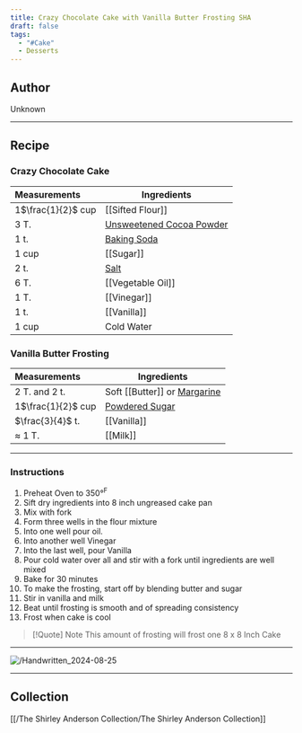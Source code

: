 ```yaml
---
title: Crazy Chocolate Cake with Vanilla Butter Frosting SHA
draft: false
tags:
  - "#Cake"
  - Desserts
---
```

## Author
Unknown
___
## Recipe
### Crazy Chocolate Cake

| Measurements       | Ingredients                                              |
| :----------------- | -------------------------------------------------------- |
| 1$\frac{1}{2}$ cup | [[Sifted Flour]]                                         |
| 3 T.               | [Unsweetened Cocoa Powder](Unsweetened%20Cocoa%20Powder) |
| 1 t.               | [Baking Soda](Baking%20Soda)                             |
| 1 cup              | [[Sugar]]                                                |
| 2 t.               | [Salt](Salt)                                             |
| 6 T.               | [[Vegetable Oil]]                                        |
| 1 T.               | [[Vinegar]]                                              |
| 1 t.               | [[Vanilla]]                                              |
| 1 cup              | Cold Water                                               |
### Vanilla Butter Frosting

| Measurements       | Ingredients                               |
| :----------------- | ----------------------------------------- |
| 2 T. and 2 t.      | Soft [[Butter]] or [Margarine](Margarine) |
| 1$\frac{1}{2}$ cup | [Powdered Sugar](Powdered%20Sugar)        |
| $\frac{3}{4}$ t.   | [[Vanilla]]                               |
| ≈ 1 T.             | [[Milk]]                                  |
___
### Instructions
1. Preheat Oven to 350°$^{\text{F}}$
2. Sift dry ingredients into 8 inch ungreased cake pan
3. Mix with fork
4. Form three wells in the flour mixture
5. Into one well pour oil.
6. Into another well Vinegar
7. Into the last well, pour Vanilla
8. Pour cold water over all and stir with a fork until ingredients are well mixed
9. Bake for 30 minutes
10. To make the frosting, start off by blending butter and sugar
11. Stir in vanilla and milk
12. Beat until frosting is smooth and of spreading consistency
13. Frost when cake is cool
>[!Quote] Note
>This amount of frosting will frost one  8 x 8 Inch Cake

___
![/Handwritten_2024-08-25](/The%20Shirley%20Anderson%20Collection/Desserts/Cake/Assets/Handwritten_2024-08-25_111354.jpg)
___
## Collection
[[/The Shirley Anderson Collection/The Shirley Anderson Collection]]